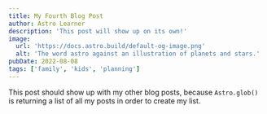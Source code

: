 ```yaml
---
title: My Fourth Blog Post
author: Astro Learner
description: 'This post will show up on its own!'
image:
  url: 'https://docs.astro.build/default-og-image.png'
  alt: 'The word astro against an illustration of planets and stars.'
pubDate: 2022-08-08
tags: ['family', 'kids', 'planning']
---
```


This post should show up with my other blog posts, because `Astro.glob()` is returning a list of all my posts in order to create my list.
